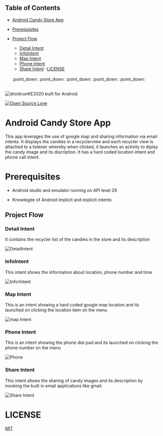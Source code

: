 ## Table of Contents

  - [Android Candy Store App](#android-candy-store-app)
  - [Prerequisites](#prerequisites)
  - [Project Flow](#project-flow)
    - [Detail Intent](#detail-intent)
    - [InfoIntent](#inforintent)
    - [Map Intent](#map-intent)
    - [Phone Intent](#phone-intent)
    - [Share Intent](#share-intent)
    -[LICENSE](#license)
    
    <br>
    :point_down: :point_down: :point_down: :point_down: :point_down:
    
    
<br>

   <img align="center" src="https://forthebadge.com/images/badges/built-for-android.svg" alt="droidconKE2020 built for Android">


[![Open Source Love](https://badges.frapsoft.com/os/v1/open-source.svg?v=103)](https://github.com/ochudidesterio/AAD-candy-coded)


# Android Candy Store App

This app leverages the use of google map and sharing information via email intents. It displays the candies in a recyclerview and each recycler view is attached to a 
listener whereby when clicked, it launches an activity to diplay the candy image and its discription. It has a hard coded location intent and phone call intent.

# Prerequisites

- Android studio and emulator running on API level 29

- Knowlegde of Android implicit and explicit intents


## Project Flow


### Detail Intent


It contains the recycler list of the candies in the store and its description


![DetailIntent](https://github.com/ochudidesterio/AAD-candy-coded/blob/master/images/DetailIntent.png?raw=true)



### InfoIntent


This intent shows the information about location, phone number and time


![InforIntent](https://github.com/ochudidesterio/AAD-candy-coded/blob/master/images/InfoIntent.png?raw=true)


### Map Intent


This is an intent showing a hard coded google map location and its launched on clicking the location item on the menu


![map Intent](https://github.com/ochudidesterio/AAD-candy-coded/blob/master/images/MapIntent.png?raw=true)



### Phone Intent


This is an intent showing the phone dial pad and its launched on clicking the phone number on the menu


![Phone](https://github.com/ochudidesterio/AAD-candy-coded/blob/master/images/PhoneIntent.png?raw=true)


### Share Intent


This intent allows the sharing of candy images and its description  by invoking the built in email applications like gmail.


![Share Intent](https://github.com/ochudidesterio/AAD-candy-coded/blob/master/images/ShareIntent.png?raw=true)

# LICENSE

[MIT](https://github.com/ochudidesterio/AAD-candy-coded/blob/master/LICENSE)




